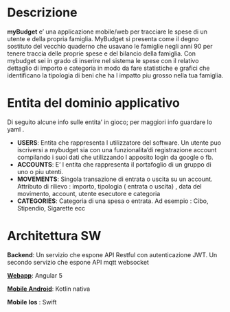
# Descrizione

**myBudget** e’ una applicazione mobile/web per tracciare le spese di un utente e della propria famiglia. 
MyBudget si presenta come il degno sostituto del vecchio quaderno che usavano le famiglie negli anni 90 per tenere traccia delle proprie spese e del bilancio della famiglia. Con mybudget sei in grado di inserire nel sistema le spese con il relativo dettaglio di importo e categoria in modo da fare statistiche e grafici che identificano la tipologia di beni che ha l impatto piu grosso nella tua famiglia.

# Entita del dominio applicativo

Di seguito alcune info sulle entita’ in gioco; per maggiori info guardare lo yaml .
* **USERS**: Entita che rappresenta l utilizzatore del software. Un utente puo iscriversi a mybudget sia con una funzionalita’di registrazione account compilando i suoi dati che utilizzando l apposito login da google o fb.
* **ACCOUNTS**: E’ l entita che rappresenta il portafoglio di un gruppo di uno o piu utenti.
* **MOVEMENTS**: Singola transazione di entrata o uscita su un account. Attributo di rilievo : importo, tipologia ( entrata o uscita) , data del movimento, account, utente esecutore e categoria 
* **CATEGORIES**: Categoria di una spesa o entrata. Ad esempio : Cibo, Stipendio, Sigarette ecc

# Architettura SW

**Backend**: Un servizio che espone API Restful con autenticazione JWT. Un secondo servizio che espone API mqtt websocket

[**Webapp**](https://github.com/ItalianCoders/myBudget-web-frontend): Angular 5

[**Mobile Android**](https://github.com/ItalianCoders/myBudget-mobile-android): Kotlin nativa

**Mobile Ios** : Swift
